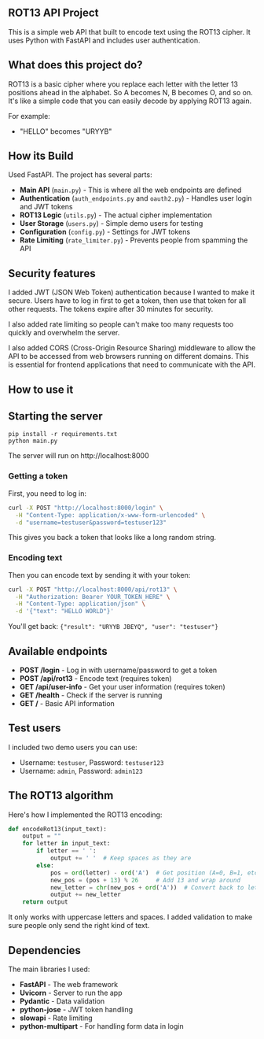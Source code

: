 ##  ROT13 API Project 

This is a simple web API that built to encode text using the ROT13 cipher. It uses Python with FastAPI and includes user authentication.

## What does this project do?

ROT13 is a basic cipher where you replace each letter with the letter 13 positions ahead in the alphabet. So A becomes N, B becomes O, and so on. It's like a simple code that you can easily decode by applying ROT13 again.

For example:
- "HELLO" becomes "URYYB"

## How its Build 

Used FastAPI. The project has several parts:

- **Main API** (`main.py`) - This is where all the web endpoints are defined
- **Authentication** (`auth_endpoints.py` and `oauth2.py`) - Handles user login and JWT tokens
- **ROT13 Logic** (`utils.py`) - The actual cipher implementation
- **User Storage** (`users.py`) - Simple demo users for testing
- **Configuration** (`config.py`) - Settings for JWT tokens
- **Rate Limiting** (`rate_limiter.py`) - Prevents people from spamming the API

##  Security features

I added JWT (JSON Web Token) authentication because I wanted to make it secure. Users have to log in first to get a token, then use that token for all other requests. The tokens expire after 30 minutes for security.

I also added rate limiting so people can't make too many requests too quickly and overwhelm the server.

I also added CORS (Cross-Origin Resource Sharing) middleware to allow the API to be accessed from web browsers running on different domains. This is essential for frontend applications that need to communicate with the API.

## How to use it 

## Starting the server 

```
pip install -r requirements.txt
python main.py
```

The server will run on http://localhost:8000

### Getting a token
First, you need to log in:
```bash
curl -X POST "http://localhost:8000/login" \
  -H "Content-Type: application/x-www-form-urlencoded" \
  -d "username=testuser&password=testuser123"
```

This gives you back a token that looks like a long random string.

### Encoding text
Then you can encode text by sending it with your token:
```bash
curl -X POST "http://localhost:8000/api/rot13" \
  -H "Authorization: Bearer YOUR_TOKEN_HERE" \
  -H "Content-Type: application/json" \
  -d '{"text": "HELLO WORLD"}'
```

You'll get back: `{"result": "URYYB JBEYQ", "user": "testuser"}`

## Available endpoints

- **POST /login** - Log in with username/password to get a token
- **POST /api/rot13** - Encode text (requires token)
- **GET /api/user-info** - Get your user information (requires token)
- **GET /health** - Check if the server is running
- **GET /** - Basic API information

## Test users

I included two demo users you can use:
- Username: `testuser`, Password: `testuser123`
- Username: `admin`, Password: `admin123`

## The ROT13 algorithm

Here's how I implemented the ROT13 encoding:

```python
def encodeRot13(input_text):
    output = ""
    for letter in input_text:
        if letter == ' ':
            output += ' '  # Keep spaces as they are
        else:
            pos = ord(letter) - ord('A')  # Get position (A=0, B=1, etc.)
            new_pos = (pos + 13) % 26     # Add 13 and wrap around
            new_letter = chr(new_pos + ord('A'))  # Convert back to letter
            output += new_letter
    return output
```

It only works with uppercase letters and spaces. I added validation to make sure people only send the right kind of text.

## Dependencies

The main libraries I used:
- **FastAPI** - The web framework
- **Uvicorn** - Server to run the app
- **Pydantic** - Data validation
- **python-jose** - JWT token handling
- **slowapi** - Rate limiting
- **python-multipart** - For handling form data in login

